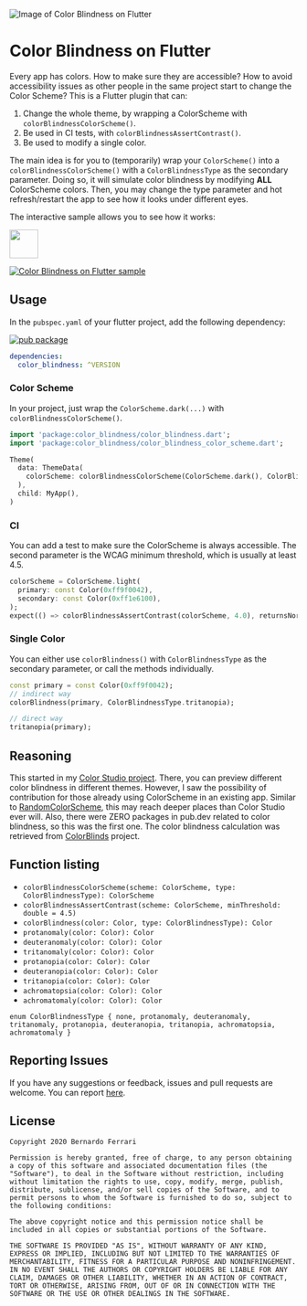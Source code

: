 ![Image of Color Blindness on Flutter](https://github.com/bernaferrari/ColorBlindnessFlutter/raw/main/assets/readme.png)

# Color Blindness on Flutter

Every app has colors. How to make sure they are accessible?
How to avoid accessibility issues as other people in the same project start to change the Color Scheme?
This is a Flutter plugin that can:

1. Change the whole theme, by wrapping a ColorScheme with `colorBlindnessColorScheme()`.
2. Be used in CI tests, with `colorBlindnessAssertContrast()`.
3. Be used to modify a single color.

The main idea is for you to (temporarily) wrap your `ColorScheme()` into a `colorBlindnessColorScheme()` with a `ColorBlindnessType` as the secondary parameter.
Doing so, it will simulate color blindness by modifying **ALL** ColorScheme colors.
Then, you may change the type parameter and hot refresh/restart the app to see how it looks under different eyes.

The interactive sample allows you to see how it works:

<a href="https://bernaferrari.github.io/ColorBlindnessFlutter/"><img src="https://github.com/bernaferrari/ColorBlindnessFlutter/raw/main/assets/try_here.png" height="50"/></a>

[![Color Blindness on Flutter sample](https://github.com/bernaferrari/ColorBlindnessFlutter/raw/main/assets/sample_preview.png)](https://bernaferrari.github.io/ColorBlindnessFlutter/)

## Usage

In the `pubspec.yaml` of your flutter project, add the following dependency:

[![pub package](https://img.shields.io/pub/v/color_blindness.svg)](https://pub.dev/packages/color_blindness)

```yaml
dependencies:
  color_blindness: ^VERSION
```
### Color Scheme

In your project, just wrap the `ColorScheme.dark(...)` with `colorBlindnessColorScheme()`.

```dart
import 'package:color_blindness/color_blindness.dart';
import 'package:color_blindness/color_blindness_color_scheme.dart';

Theme(
  data: ThemeData(
    colorScheme: colorBlindnessColorScheme(ColorScheme.dark(), ColorBlindnessType.tritanopia),
  ),
  child: MyApp(),
)
```
### CI
You can add a test to make sure the ColorScheme is always accessible.
The second parameter is the WCAG minimum threshold, which is usually at least 4.5.

```dart
colorScheme = ColorScheme.light(
  primary: const Color(0xff9f0042),
  secondary: const Color(0xff1e6100),
);
expect(() => colorBlindnessAssertContrast(colorScheme, 4.0), returnsNormally);
```

### Single Color
You can either use `colorBlindness()` with `ColorBlindnessType` as the secondary parameter, or call the methods individually. 

```dart
const primary = const Color(0xff9f0042);
// indirect way
colorBlindness(primary, ColorBlindnessType.tritanopia);

// direct way
tritanopia(primary);
```

## Reasoning
This started in my [Color Studio project](https://github.com/bernaferrari/color-studio). There, you can preview different color blindness in different themes.
However, I saw the possibility of contribution for those already using ColorScheme in an existing app.
Similar to [RandomColorScheme](https://github.com/bernaferrari/RandomColorScheme), this may reach deeper places than Color Studio ever will.
Also, there were ZERO packages in pub.dev related to color blindness, so this was the first one.
The color blindness calculation was retrieved from [ColorBlinds](https://github.com/jordidekock/Colorblinds) project.

## Function listing
- `colorBlindnessColorScheme(scheme: ColorScheme, type: ColorBlindnessType): ColorScheme`
- `colorBlindnessAssertContrast(scheme: ColorScheme, minThreshold: double = 4.5)`
- `colorBlindness(color: Color, type: ColorBlindnessType): Color`
- `protanomaly(color: Color): Color`
- `deuteranomaly(color: Color): Color`
- `tritanomaly(color: Color): Color`
- `protanopia(color: Color): Color`
- `deuteranopia(color: Color): Color`
- `tritanopia(color: Color): Color`
- `achromatopsia(color: Color): Color`
- `achromatomaly(color: Color): Color`
    
`enum ColorBlindnessType { none, protanomaly, deuteranomaly, tritanomaly, protanopia, deuteranopia, tritanopia, achromatopsia, achromatomaly }`
## Reporting Issues

If you have any suggestions or feedback, issues and pull requests are welcome.
You can report [here](https://github.com/bernaferrari/ColorBlindnessFlutter/issues).

## License

    Copyright 2020 Bernardo Ferrari

    Permission is hereby granted, free of charge, to any person obtaining a copy of this software and associated documentation files (the "Software"), to deal in the Software without restriction, including without limitation the rights to use, copy, modify, merge, publish, distribute, sublicense, and/or sell copies of the Software, and to permit persons to whom the Software is furnished to do so, subject to the following conditions:

    The above copyright notice and this permission notice shall be included in all copies or substantial portions of the Software.

    THE SOFTWARE IS PROVIDED "AS IS", WITHOUT WARRANTY OF ANY KIND, EXPRESS OR IMPLIED, INCLUDING BUT NOT LIMITED TO THE WARRANTIES OF MERCHANTABILITY, FITNESS FOR A PARTICULAR PURPOSE AND NONINFRINGEMENT. IN NO EVENT SHALL THE AUTHORS OR COPYRIGHT HOLDERS BE LIABLE FOR ANY CLAIM, DAMAGES OR OTHER LIABILITY, WHETHER IN AN ACTION OF CONTRACT, TORT OR OTHERWISE, ARISING FROM, OUT OF OR IN CONNECTION WITH THE SOFTWARE OR THE USE OR OTHER DEALINGS IN THE SOFTWARE.